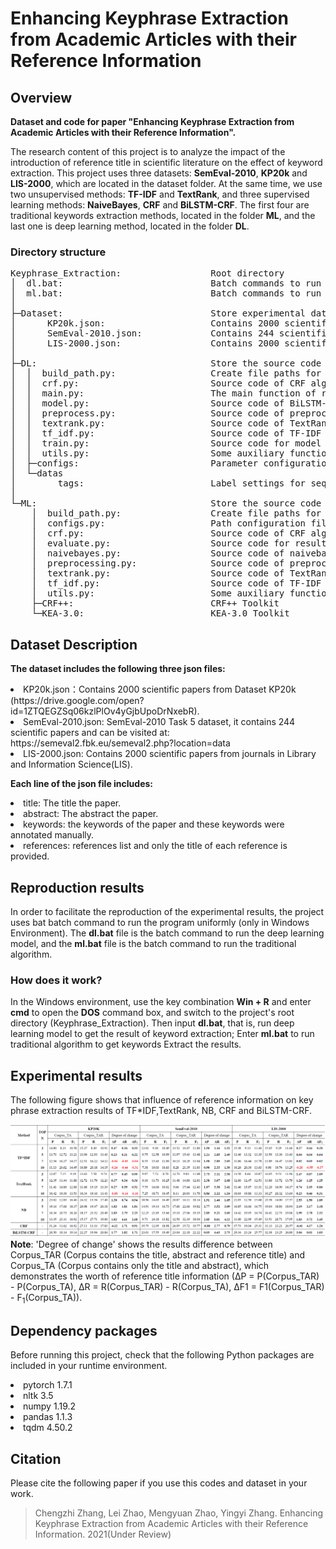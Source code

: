 #  Enhancing Keyphrase Extraction from Academic Articles with their Reference Information


## Overview
<b>Dataset and code for paper "Enhancing Keyphrase Extraction from Academic Articles with their Reference Information".</b>

The research content of this project is to analyze the impact 
of the introduction of reference title in scientific literature 
on the effect of keyword extraction. This project uses three 
datasets: <b>SemEval-2010</b>, <b>KP20k</b> and <b>LIS-2000</b>, which are located 
in the dataset folder. At the same time, we use two unsupervised 
methods: <b>TF-IDF</b> and <b>TextRank</b>, and three supervised learning methods:
<b>NaiveBayes</b>, <b>CRF</b> and <b>BiLSTM-CRF</b>. The first four are traditional keywords 
extraction methods, located in the folder <b>ML</b>, and the last one is deep 
learning method, located in the folder <b>DL</b>.
### Directory structure
<pre>Keyphrase_Extraction:                 Root directory
│  dl.bat:                            Batch commands to run deep learning model
│  ml.bat:                            Batch commands to run traditional models
│ 
├─Dataset:                            Store experimental datasets
│      KP20k.json:                    Contains 2000 scientific papers 
│      SemEval-2010.json:             Contains 244 scientific papers
│      LIS-2000.json:                 Contains 2000 scientific papers
│ 
├─DL:                                 Store the source code of the deep learning model
│  │  build_path.py:                  Create file paths for saving preprocessed data
│  │  crf.py:                         Source code of CRF algorithm implementation(Use pytorch framework)
│  │  main.py:                        The main function of running the program
│  │  model.py:                       Source code of BiLSTM-CRF model
│  │  preprocess.py:                  Source code of preprocessing function
│  │  textrank.py:                    Source code of TextRank algorithm implementation.
│  │  tf_idf.py:                      Source code of TF-IDF algorithm implementation.
│  │  train.py:                       Source code for model training
│  │  utils.py:                       Some auxiliary functions
│  ├─configs:                         Parameter configuration of deep learning models
│  └─datas
│        tags:                        Label settings for sequence labeling
│ 
└─ML:                                 Store the source code of the traditional models
    │  build_path.py:                 Create file paths for saving preprocessed data
    │  configs.py:                    Path configuration file
    │  crf.py:                        Source code of CRF algorithm implementation(Use CRF++ Toolkit)
    │  evaluate.py:                   Source code for result evaluation
    │  naivebayes.py:                 Source code of naivebayes algorithm implementation(Use KEA-3.0 Toolkit)
    │  preprocessing.py:              Source code of preprocessing function
    │  textrank.py:                   Source code of TextRank algorithm implementation
    │  tf_idf.py:                     Source code of TF-IDF algorithm implementation
    │  utils.py:                      Some auxiliary functions
    ├─CRF++:                          CRF++ Toolkit
    └─KEA-3.0:                        KEA-3.0 Toolkit
</pre>

## Dataset Description

<b>The dataset includes the following three json files:</b>
<li> KP20k.json：Contains 2000 scientific papers from Dataset KP20k (https://drive.google.com/open?id=1ZTQEGZSq06kzlPlOv4yGjbUpoDrNxebR).
<li> SemEval-2010.json: SemEval-2010 Task 5 dataset, it contains 244 scientific papers and can be visited at: https://semeval2.fbk.eu/semeval2.php?location=data 
<li> LIS-2000.json: Contains 2000 scientific papers from journals in Library and Information Science(LIS).

<b>Each line of the json file includes: </b>
<li>title: The title the paper.
<li>abstract: The abstract the paper.
<li>keywords: the keywords of the paper and these keywords were annotated manually.
<li>references: references list and only the title of each reference is provided.


## Reproduction results
In order to facilitate the reproduction of the experimental results, 
the project uses bat batch command to run the program uniformly 
(only in Windows Environment). The <b>dl.bat</b> file is the batch command 
to run the deep learning model, and the <b>ml.bat</b> file is the batch command 
to run the traditional algorithm.

### How does it work?
In the Windows environment, use the key combination <b>Win + R</b> and enter <b>cmd</b>
to open the <b>DOS</b> command box, and switch to the project's root directory 
(Keyphrase_Extraction). Then input <b>dl.bat</b>, that is, run deep learning model 
to get the result of keyword extraction; Enter <b>ml.bat</b> to run traditional 
algorithm to get keywords Extract the results.

## Experimental results
The following figure shows that influence of reference information on key phrase extraction results of TF*IDF,TextRank, NB, CRF and BiLSTM-CRF.

![Table.png](Table.png)
<b>Note</b>: 'Degree of change' shows the results difference between Corpus_TAR (Corpus contains the title, abstract and reference title) and Corpus_TA (Corpus contains only the title and abstract), which demonstrates the worth of reference title information (∆P = P(Corpus_TAR) - P(Corpus_TA), ∆R = R(Corpus_TAR) - R(Corpus_TA), ∆F1 = F1(Corpus_TAR) - F<sub>1</sub>(Corpus_TA)).  
    
## Dependency packages
Before running this project, check that the following Python packages are 
included in your runtime environment.

<li>pytorch 1.7.1

<li>nltk 3.5

<li>numpy 1.19.2

<li>pandas 1.1.3

<li>tqdm 4.50.2


## Citation
Please cite the following paper if you use this codes and dataset in your work.
    
>Chengzhi Zhang, Lei Zhao, Mengyuan Zhao, Yingyi Zhang. Enhancing Keyphrase Extraction from Academic Articles with their Reference Information. 2021(Under Review) 
